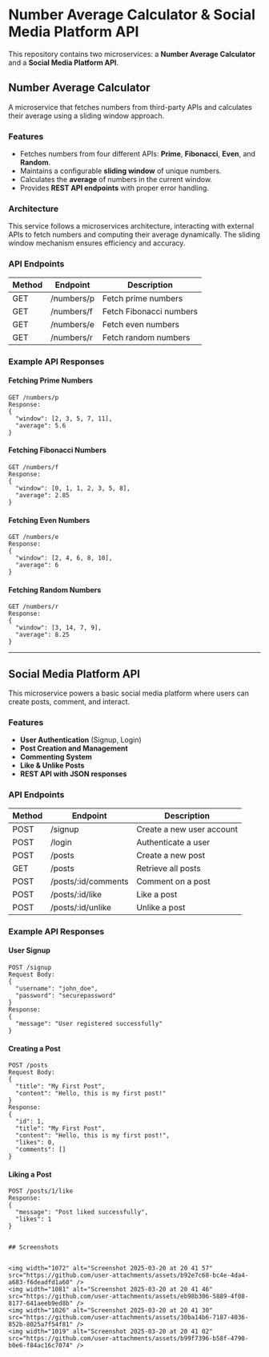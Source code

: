 # Number Average Calculator & Social Media Platform API

This repository contains two microservices: a **Number Average Calculator** and a **Social Media Platform API**.

## Number Average Calculator

A microservice that fetches numbers from third-party APIs and calculates their average using a sliding window approach.

### Features
- Fetches numbers from four different APIs: **Prime**, **Fibonacci**, **Even**, and **Random**.
- Maintains a configurable **sliding window** of unique numbers.
- Calculates the **average** of numbers in the current window.
- Provides **REST API endpoints** with proper error handling.

### Architecture
This service follows a microservices architecture, interacting with external APIs to fetch numbers and computing their average dynamically. The sliding window mechanism ensures efficiency and accuracy.

### API Endpoints
| Method | Endpoint       | Description               |
|--------|---------------|---------------------------|
| GET    | /numbers/p    | Fetch prime numbers       |
| GET    | /numbers/f    | Fetch Fibonacci numbers   |
| GET    | /numbers/e    | Fetch even numbers       |
| GET    | /numbers/r    | Fetch random numbers      |

### Example API Responses
#### **Fetching Prime Numbers**
```
GET /numbers/p
Response:
{
  "window": [2, 3, 5, 7, 11],
  "average": 5.6
}
```

#### **Fetching Fibonacci Numbers**
```
GET /numbers/f
Response:
{
  "window": [0, 1, 1, 2, 3, 5, 8],
  "average": 2.85
}
```

#### **Fetching Even Numbers**
```
GET /numbers/e
Response:
{
  "window": [2, 4, 6, 8, 10],
  "average": 6
}
```

#### **Fetching Random Numbers**
```
GET /numbers/r
Response:
{
  "window": [3, 14, 7, 9],
  "average": 8.25
}
```

---

## Social Media Platform API

This microservice powers a basic social media platform where users can create posts, comment, and interact.

### Features
- **User Authentication** (Signup, Login)
- **Post Creation and Management**
- **Commenting System**
- **Like & Unlike Posts**
- **REST API with JSON responses**

### API Endpoints
| Method | Endpoint      | Description                 |
|--------|--------------|-----------------------------|
| POST   | /signup      | Create a new user account   |
| POST   | /login       | Authenticate a user         |
| POST   | /posts       | Create a new post           |
| GET    | /posts       | Retrieve all posts          |
| POST   | /posts/:id/comments | Comment on a post  |
| POST   | /posts/:id/like | Like a post              |
| POST   | /posts/:id/unlike | Unlike a post         |

### Example API Responses
#### **User Signup**
```
POST /signup
Request Body:
{
  "username": "john_doe",
  "password": "securepassword"
}
Response:
{
  "message": "User registered successfully"
}
```

#### **Creating a Post**
```
POST /posts
Request Body:
{
  "title": "My First Post",
  "content": "Hello, this is my first post!"
}
Response:
{
  "id": 1,
  "title": "My First Post",
  "content": "Hello, this is my first post!",
  "likes": 0,
  "comments": []
}
```

#### **Liking a Post**
```
POST /posts/1/like
Response:
{
  "message": "Post liked successfully",
  "likes": 1
}
```

   ```

## Screenshots


<img width="1072" alt="Screenshot 2025-03-20 at 20 41 57" src="https://github.com/user-attachments/assets/b92e7c68-bc4e-4da4-a683-f6deadfd1a60" />
<img width="1081" alt="Screenshot 2025-03-20 at 20 41 46" src="https://github.com/user-attachments/assets/eb98b306-5889-4f08-8177-641aeeb9ed8b" />
<img width="1026" alt="Screenshot 2025-03-20 at 20 41 30" src="https://github.com/user-attachments/assets/30ba14b6-7187-4036-852b-8025a7f54f81" />
<img width="1019" alt="Screenshot 2025-03-20 at 20 41 02" src="https://github.com/user-attachments/assets/b99f7396-b58f-4790-b0e6-f84ac16c7074" />
